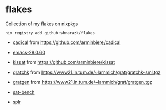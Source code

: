 # flakes
Collection of my flakes on nixpkgs

```
nix registry add github:shnarazk/flakes
```

- [cadical](http://fmv.jku.at/cadical) from https://github.com/arminbiere/cadical
- [emacs-28.0.60](https://github.com/emacs-mirror/emacs)
- [kissat](http://fmv.jku.at/kissat) from https://github.com/arminbiere/kissat
- [gratchk](https://www21.in.tum.de/~lammich/grat/) from https://www21.in.tum.de/~lammich/grat/gratchk-sml.tgz
- [gratgen](https://www21.in.tum.de/~lammich/grat/) from https://www21.in.tum.de/~lammich/grat/gratgen.tgz

- [sat-bench](https://github.com/shnarazk/SAT-bench)
- [splr](https://github.com/shnarazk/splr)

